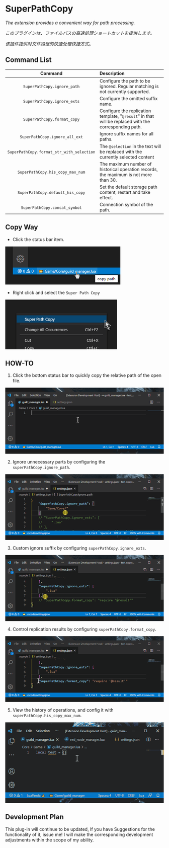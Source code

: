 # **SuperPathCopy**  
*The extension provides a convenient way for path processing.*

*このプラグインは、ファイルパスの高速処理ショートカットを提供します。*

*该插件提供对文件路径的快速处理快捷方式*。

## **Command List**
|            Command             | Description                                                                                        |
| :----------------------------: | :------------------------------------------------------------------------------------------------- |
|  `SuperPathCopy.ignore_path`   | Configure the path to be ignored. Regular matching is not currently supported.                     |
|  `SuperPathCopy.ignore_exts`   | Configure the omitted suffix name.                                                                 |
|  `SuperPathCopy.format_copy`   | Configure the replication template, "`@result`" in that will be replaced with the corresponding path. |
| `SuperPathCopy.ignore_all_ext` | Ignore suffix names for all paths.                                                                 |
|`SuperPathCopy.format_str_with_selection`|The `@selection` in the text will be replaced with the currently selected content|
|`SuperPathCopy.his_copy_max_num`|The maximum number of historical operation records, the maximum is not more than 30.|
|`SuperPathCopy.default_his_copy`|Set the default storage path content, restart and take effect.|
|`SuperPathCopy.concat_symbol`|Connection symbol of the path.|

## **Copy Way**

- Click the status bar item.

![](https://raw.githubusercontent.com/JiuMengDz/owner_images/master/vscode_extension/superpathcopy/click_status_bar.png)

- Right click and select the `Super Path Copy`
  
![](https://raw.githubusercontent.com/JiuMengDz/owner_images/master/vscode_extension/superpathcopy/right_click_in_context.png)

## **HOW-TO**

1. Click the bottom status bar to quickly copy the relative path of the open file.

![](https://raw.githubusercontent.com/JiuMengDz/owner_images/master/vscode_extension/superpathcopy/normal_test.gif)

2. Ignore unnecessary parts by configuring the `superPathCopy.ignore_path`.

![](https://raw.githubusercontent.com/JiuMengDz/owner_images/master/vscode_extension/superpathcopy/ignore_path_test.gif)

3. Custom ignore suffix by configuring `superPathCopy.ignore_exts`.

![](https://raw.githubusercontent.com/JiuMengDz/owner_images/master/vscode_extension/superpathcopy/ignore_ext_test.gif)

4. Control replication results by configuring `superPathCopy.format_copy`.

![](https://raw.githubusercontent.com/JiuMengDz/owner_images/master/vscode_extension/superpathcopy/format_test.gif)

5. View the history of operations, and config it with `superPathCopy.his_copy_max_num`.

![](https://github.com/JiuMengDz/owner_images/blob/master/vscode_extension/superpathcopy/copy_his.gif?raw=true)

## **Development Plan**
This plug-in will continue to be updated, If you have Suggestions for the functionality of it, issue me! I will make the corresponding development adjustments within the scope of my ability.